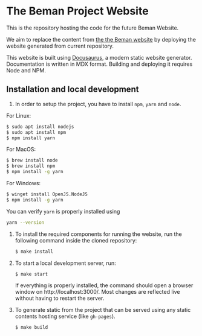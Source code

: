 # The Beman Project Website

This is the repository hosting the code for the future Beman Website.

We aim to replace the content from [the the Beman website](https://www.bemanproject.org) by deploying the website generated from current repository.

This website is built using [Docusaurus](https://docusaurus.io/), a modern static website generator.
Documentation is written in MDX format.
Building and deploying it requires Node and NPM.

## Installation and local development

1. In order to setup the project, you have to install `npm`, `yarn` and `node`. 

For Linux:

```bash
$ sudo apt install nodejs
$ sudo apt install npm
$ npm install yarn
```

For MacOS:

```bash
$ brew install node
$ brew install npm
$ npm install -g yarn
```

For Windows:

```bash
$ winget install OpenJS.NodeJS
$ npm install -g yarn
```

You can verify `yarn` is properly installed using

```bash
yarn --version
```

1. To install the required components for running the website, run the following command inside the cloned repository:
    ```bash
    $ make install
    ```

1. To start a local development server, run:
    ```bash
    $ make start
    ```
    If everything is properly installed, the command  should open a browser window on http://localhost:3000/.
    Most changes are reflected live without having to restart the server.

1. To generate static from the project that can be served using any static contents hosting service (like `gh-pages`).

    ```bash
    $ make build
    ```
